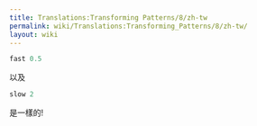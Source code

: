 ```yaml
---
title: Translations:Transforming Patterns/8/zh-tw
permalink: wiki/Translations:Transforming_Patterns/8/zh-tw/
layout: wiki
---
```


``` haskell
fast 0.5
```

以及

``` haskell
slow 2
```

是一樣的!
